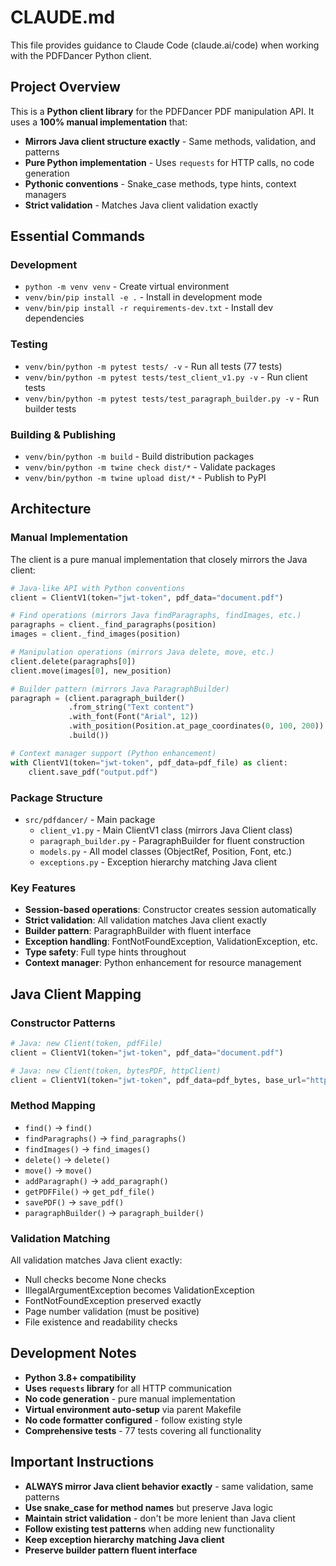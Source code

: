 # CLAUDE.md

This file provides guidance to Claude Code (claude.ai/code) when working with the PDFDancer Python client.

## Project Overview

This is a **Python client library** for the PDFDancer PDF manipulation API. It uses a **100% manual implementation** that:

- **Mirrors Java client structure exactly** - Same methods, validation, and patterns
- **Pure Python implementation** - Uses `requests` for HTTP calls, no code generation
- **Pythonic conventions** - Snake_case methods, type hints, context managers
- **Strict validation** - Matches Java client validation exactly

## Essential Commands

### Development
- `python -m venv venv` - Create virtual environment
- `venv/bin/pip install -e .` - Install in development mode
- `venv/bin/pip install -r requirements-dev.txt` - Install dev dependencies

### Testing
- `venv/bin/python -m pytest tests/ -v` - Run all tests (77 tests)
- `venv/bin/python -m pytest tests/test_client_v1.py -v` - Run client tests
- `venv/bin/python -m pytest tests/test_paragraph_builder.py -v` - Run builder tests

### Building & Publishing
- `venv/bin/python -m build` - Build distribution packages
- `venv/bin/python -m twine check dist/*` - Validate packages
- `venv/bin/python -m twine upload dist/*` - Publish to PyPI

## Architecture

### Manual Implementation
The client is a pure manual implementation that closely mirrors the Java client:

```python
# Java-like API with Python conventions
client = ClientV1(token="jwt-token", pdf_data="document.pdf")

# Find operations (mirrors Java findParagraphs, findImages, etc.)
paragraphs = client._find_paragraphs(position)
images = client._find_images(position)

# Manipulation operations (mirrors Java delete, move, etc.)
client.delete(paragraphs[0])
client.move(images[0], new_position)

# Builder pattern (mirrors Java ParagraphBuilder)
paragraph = (client.paragraph_builder()
             .from_string("Text content")
             .with_font(Font("Arial", 12))
             .with_position(Position.at_page_coordinates(0, 100, 200))
             .build())

# Context manager support (Python enhancement)
with ClientV1(token="jwt-token", pdf_data=pdf_file) as client:
    client.save_pdf("output.pdf")
```

### Package Structure
- `src/pdfdancer/` - Main package
  - `client_v1.py` - Main ClientV1 class (mirrors Java Client class)
  - `paragraph_builder.py` - ParagraphBuilder for fluent construction
  - `models.py` - All model classes (ObjectRef, Position, Font, etc.)
  - `exceptions.py` - Exception hierarchy matching Java client

### Key Features
- **Session-based operations**: Constructor creates session automatically
- **Strict validation**: All validation matches Java client exactly
- **Builder pattern**: ParagraphBuilder with fluent interface
- **Exception handling**: FontNotFoundException, ValidationException, etc.
- **Type safety**: Full type hints throughout
- **Context manager**: Python enhancement for resource management

## Java Client Mapping

### Constructor Patterns
```python
# Java: new Client(token, pdfFile)
client = ClientV1(token="jwt-token", pdf_data="document.pdf")

# Java: new Client(token, bytesPDF, httpClient)
client = ClientV1(token="jwt-token", pdf_data=pdf_bytes, base_url="http://api.server")
```

### Method Mapping
- `find()` → `find()`
- `findParagraphs()` → `find_paragraphs()`
- `findImages()` → `find_images()`
- `delete()` → `delete()`
- `move()` → `move()`
- `addParagraph()` → `add_paragraph()`
- `getPDFFile()` → `get_pdf_file()`
- `savePDF()` → `save_pdf()`
- `paragraphBuilder()` → `paragraph_builder()`

### Validation Matching
All validation matches Java client exactly:
- Null checks become None checks
- IllegalArgumentException becomes ValidationException
- FontNotFoundException preserved exactly
- Page number validation (must be positive)
- File existence and readability checks

## Development Notes

- **Python 3.8+ compatibility**
- **Uses `requests` library** for all HTTP communication
- **No code generation** - pure manual implementation
- **Virtual environment auto-setup** via parent Makefile
- **No code formatter configured** - follow existing style
- **Comprehensive tests** - 77 tests covering all functionality

## Important Instructions

- **ALWAYS mirror Java client behavior exactly** - same validation, same patterns
- **Use snake_case for method names** but preserve Java logic
- **Maintain strict validation** - don't be more lenient than Java client
- **Follow existing test patterns** when adding new functionality
- **Keep exception hierarchy matching Java client**
- **Preserve builder pattern fluent interface**